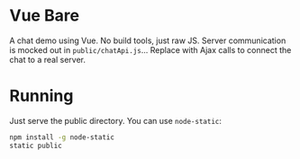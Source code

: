 # Vue Bare

A chat demo using Vue.  No build tools, just raw JS.  Server communication is mocked out in `public/chatApi.js`... Replace with Ajax calls to connect the chat to a real server.

# Running

Just serve the public directory.  You can use `node-static`:

```bash
npm install -g node-static
static public
```
